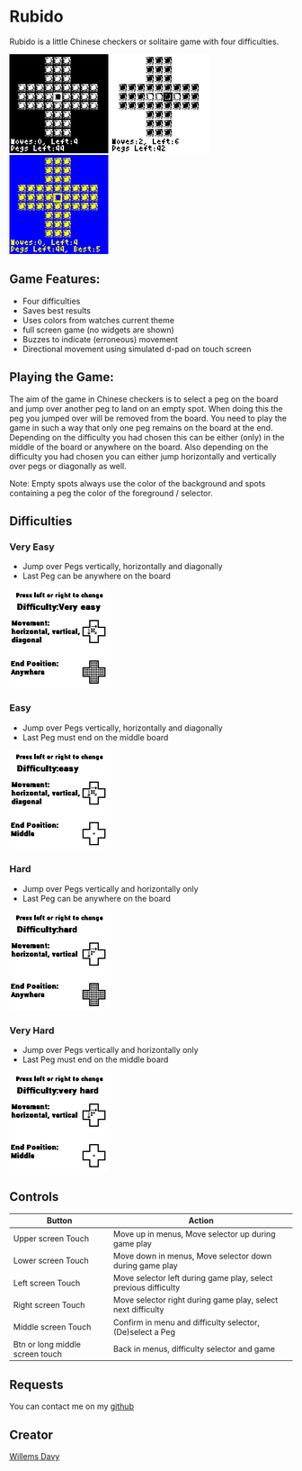 # Rubido
Rubido is a little Chinese checkers or solitaire game with four difficulties.

![](screenshot9.png) ![](screenshot1.png) ![](screenshot2.png)

## Game Features:

- Four difficulties
- Saves best results
- Uses colors from watches current theme
- full screen game (no widgets are shown)
- Buzzes to indicate (erroneous) movement
- Directional movement using simulated d-pad on touch screen

## Playing the Game:
The aim of the game in Chinese checkers is to select a peg on the board and jump over another peg to land on an empty spot. When doing this the peg you jumped over will be removed from the board.
You need to play the game in such a way that only one peg remains on the board at the end. Depending on the difficulty you had chosen this can be either (only) in the middle of the board or anywhere on the board.
Also depending on the difficulty you had chosen you can either jump horizontally and vertically over pegs or diagonally as well.

Note: Empty spots always use the color of the background and spots containing a peg the color of the foreground / selector.

## Difficulties 

### Very Easy

- Jump over Pegs vertically, horizontally and diagonally
- Last Peg can be anywhere on the board

![](screenshot6.png)

### Easy

- Jump over Pegs vertically, horizontally and diagonally
- Last Peg must end on the middle board

![](screenshot8.png)

### Hard

- Jump over Pegs vertically and horizontally only
- Last Peg can be anywhere on the board

![](screenshot7.png)

### Very Hard

- Jump over Pegs vertically and horizontally only
- Last Peg must end on the middle board

![](screenshot5.png)

## Controls
| Button | Action                                                                   |
|--------|--------------------------------------------------------------------------|
| Upper screen Touch | Move up in menus, Move selector up during game play |
| Lower screen Touch | Move down in menus, Move selector down during game play |
| Left screen Touch | Move selector left during game play, select previous difficulty |
| Right screen Touch | Move selector right during game play, select next difficulty |
| Middle screen Touch | Confirm in menu and difficulty selector, (De)select a Peg |
| Btn or long middle screen touch | Back in menus, difficulty selector and game |

## Requests
You can contact me on my [github](https://github.com/joyrider3774)


## Creator

[Willems Davy](https://github.com/joyrider3774)
